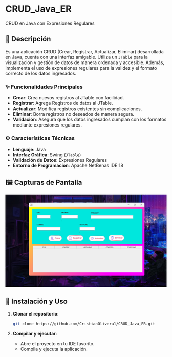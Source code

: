 # CRUD_Java_ER
CRUD en Java con Expresiones Regulares

## 📝 Descripción

Es una aplicación CRUD (Crear, Registrar, Actualizar, Eliminar) desarrollada en Java, cuenta con una interfaz amigable. Utiliza un `JTable` para la visualización y gestión de datos de manera ordenada y accesible. Además, implementa el uso de expresiones regulares para la validez y el formato correcto de los datos ingresados.

### ✨ Funcionalidades Principales

- **Crear**: Crea nuevos registros al JTable con facilidad.
- **Registrar**: Agrega Registros de datos al JTable.
- **Actualizar**: Modifica registros existentes sin complicaciones.
- **Eliminar**: Borra registros no deseados de manera segura.
- **Validación**: Asegura que los datos ingresados cumplan con los formatos mediante expresiones regulares.

### ⚙️ Características Técnicas

- **Lenguaje**: Java
- **Interfaz Gráfica**: Swing (`JTable`)
- **Validación de Datos**: Expresiones Regulares
- **Entorno de Programacion**: Apache NetBenas IDE 18

## 🖼️ Capturas de Pantalla

![CRUD en acción](src/main/resources/img/fond_crud.png)

## 🚀 Instalación y Uso

1. **Clonar el repositorio**:
    ```bash
    git clone https://github.com/CristianOlivera1/CRUD_Java_ER.git
    ```

2. **Compilar y ejecutar**:
    - Abre el proyecto en tu IDE favorito.
    - Compila y ejecuta la aplicación.
